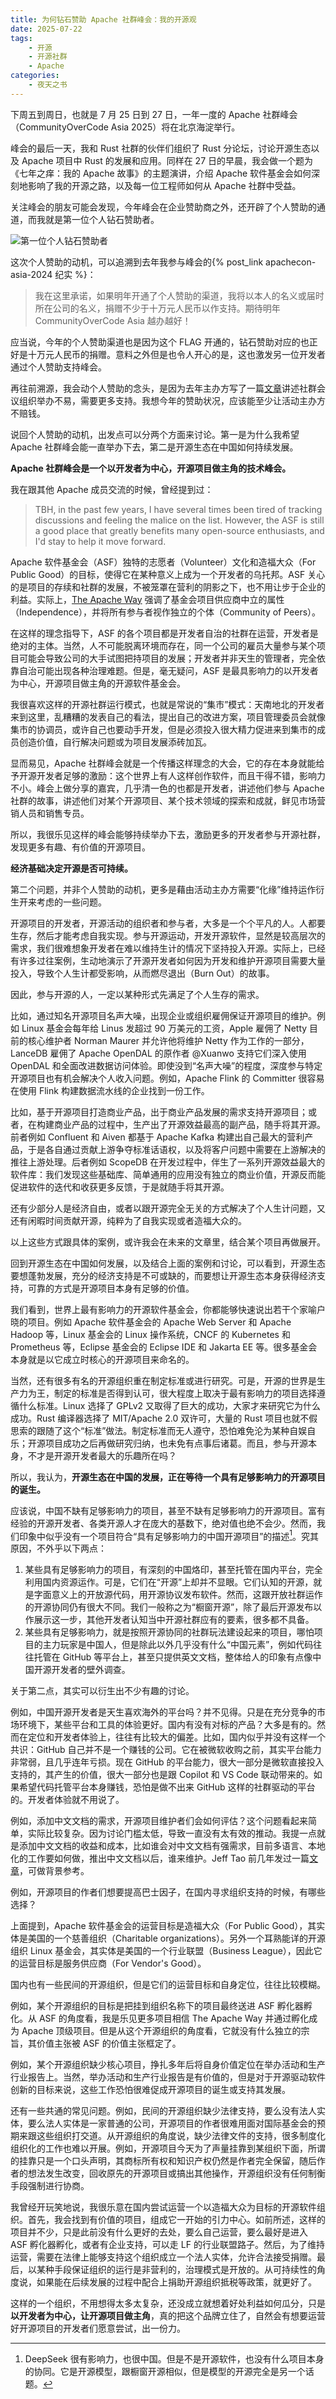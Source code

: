 ```yaml
---
title: 为何钻石赞助 Apache 社群峰会：我的开源观
date: 2025-07-22
tags:
    - 开源
    - 开源社群
    - Apache
categories:
    - 夜天之书
---
```


下周五到周日，也就是 7 月 25 日到 27 日，一年一度的 Apache 社群峰会（CommunityOverCode Asia 2025）将在北京海淀举行。

峰会的最后一天，我和 Rust 社群的伙伴们组织了 Rust 分论坛，讨论开源生态以及 Apache 项目中 Rust 的发展和应用。同样在 27 日的早晨，我会做一个题为《七年之痒：我的 Apache 故事》的主题演讲，介绍 Apache 软件基金会如何深刻地影响了我的开源之路，以及每一位工程师如何从 Apache 社群中受益。

关注峰会的朋友可能会发现，今年峰会在企业赞助商之外，还开辟了个人赞助的通道，而我就是第一位个人钻石赞助者。

![第一位个人钻石赞助者](personal-sponsor.png)

<!-- more -->

这次个人赞助的动机，可以追溯到去年我参与峰会的{% post_link apachecon-asia-2024 纪实 %}：

> 我在这里承诺，如果明年开通了个人赞助的渠道，我将以本人的名义或届时所在公司的名义，捐赠不少于十万元人民币以作支持。期待明年 CommunityOverCode Asia 越办越好！

应当说，今年的个人赞助渠道也是因为这个 FLAG 开通的，钻石赞助对应的也正好是十万元人民币的捐赠。意料之外但是也令人开心的是，这也激发另一位开发者通过个人赞助支持峰会。

再往前溯源，我会动个人赞助的念头，是因为去年主办方写了一篇[文章](https://segmentfault.com/a/1190000044821721)讲述社群会议组织举办不易，需要更多支持。我想今年的赞助状况，应该能至少让活动主办方不赔钱。

说回个人赞助的动机，出发点可以分两个方面来讨论。第一是为什么我希望 Apache 社群峰会能一直举办下去，第二是开源生态在中国如何持续发展。

**Apache 社群峰会是一个以开发者为中心，开源项目做主角的技术峰会。**

我在跟其他 Apache 成员交流的时候，曾经提到过：

> TBH, in the past few years, I have several times been tired of tracking discussions and feeling the malice on the list. However, the ASF is still a good place that greatly benefits many open-source enthusiasts, and I'd stay to help it move forward.

Apache 软件基金会（ASF）独特的志愿者（Volunteer）文化和造福大众（For Public Good）的目标，使得它在某种意义上成为一个开发者的乌托邦。ASF 关心的是项目的存续和社群的发展，不被笼罩在营利的阴影之下，也不用让步于企业的利益。实际上，[The Apache Way](https://www.apache.org/theapacheway/index.html) 强调了基金会项目供应商中立的属性（Independence），并将所有参与者视作独立的个体（Community of Peers）。

在这样的理念指导下，ASF 的各个项目都是开发者自治的社群在运营，开发者是绝对的主体。当然，人不可能脱离环境而存在，同一个公司的雇员大量参与某个项目可能会导致公司的大手试图把持项目的发展；开发者并非天生的管理者，完全依靠自治可能出现各种治理难题。但是，毫无疑问，ASF 是最具影响力的以开发者为中心，开源项目做主角的开源软件基金会。

我很喜欢这样的开源社群运行模式，也就是常说的“集市”模式：天南地北的开发者来到这里，乱糟糟的发表自己的看法，提出自己的改进方案，项目管理委员会就像集市的协调员，或许自己也要动手开发，但是必须投入很大精力促进来到集市的成员创造价值，自行解决问题或为项目发展添砖加瓦。

显而易见，Apache 社群峰会就是一个传播这样理念的大会，它的存在本身就能给予开源开发者足够的激励：这个世界上有人这样创作软件，而且干得不错，影响力不小。峰会上做分享的嘉宾，几乎清一色的也都是开发者，讲述他们参与 Apache 社群的故事，讲述他们对某个开源项目、某个技术领域的探索和成就，鲜见市场营销人员和销售专员。

所以，我很乐见这样的峰会能够持续举办下去，激励更多的开发者参与开源社群，发现更多有趣、有价值的开源项目。

**经济基础决定开源是否可持续。**

第二个问题，并非个人赞助的动机，更多是藉由活动主办方需要“化缘”维持运作衍生开来考虑的一些问题。

开源项目的开发者，开源活动的组织者和参与者，大多是一个个平凡的人。人都要生存，然后才能考虑自我实现。参与开源运动，开发开源软件，显然是较高层次的需求，我们很难想象开发者在难以维持生计的情况下坚持投入开源。实际上，已经有许多过往案例，生动地演示了开源开发者如何因为开发和维护开源项目需要大量投入，导致个人生计都受影响，从而燃尽退出（Burn Out）的故事。

因此，参与开源的人，一定以某种形式先满足了个人生存的需求。

比如，通过知名开源项目名声大噪，出现企业或组织雇佣保证开源项目的维护。例如 Linux 基金会每年给 Linus 发超过 90 万美元的工资，Apple 雇佣了 Netty 目前的核心维护者 Norman Maurer 并允许他将维护 Netty 作为工作的一部分，LanceDB 雇佣了 Apache OpenDAL 的原作者 @Xuanwo 支持它们深入使用 OpenDAL 和全面改进数据访问体验。即使没到“名声大噪”的程度，深度参与特定开源项目也有机会解决个人收入问题。例如，Apache Flink 的 Committer 很容易在使用 Flink 构建数据流水线的企业找到一份工作。

比如，基于开源项目打造商业产品，出于商业产品发展的需求支持开源项目；或者，在构建商业产品的过程中，生产出了开源效益最高的副产品，随手将其开源。前者例如 Confluent 和 Aiven 都基于 Apache Kafka 构建出自己最大的营利产品，于是各自通过贡献上游争夺标准话语权，以及将客户问题中需要在上游解决的推往上游处理。后者例如 ScopeDB 在开发过程中，伴生了一系列开源效益最大的软件库：我们发现这些基础库、简单通用的应用没有独立的商业价值，开源反而能促进软件的迭代和收获更多反馈，于是就随手将其开源。

还有少部分人是经济自由，或者以跟开源完全无关的方式解决了个人生计问题，又还有闲暇时间贡献开源，纯粹为了自我实现或者造福大众的。

以上这些方式跟具体的案例，或许我会在未来的文章里，结合某个项目再做展开。

回到开源生态在中国如何发展，以及结合上面的案例和讨论，可以看到，开源生态要想蓬勃发展，充分的经济支持是不可或缺的，而要想让开源生态本身获得经济支持，可靠的方式是开源项目本身有足够的价值。

我们看到，世界上最有影响力的开源软件基金会，你都能够快速说出若干个家喻户晓的项目。例如 Apache 软件基金会的 Apache Web Server 和 Apache Hadoop 等，Linux 基金会的 Linux 操作系统，CNCF 的 Kubernetes 和 Prometheus 等，Eclipse 基金会的 Eclipse IDE 和 Jakarta EE 等。很多基金会本身就是以它成立时核心的开源项目来命名的。

当然，还有很多有名的开源组织重在制定标准或进行研究。可是，开源的世界是生产力为王，制定的标准是否得到认可，很大程度上取决于最有影响力的项目选择遵循什么标准。Linux 选择了 GPLv2 又取得了巨大的成功，大家才来研究它为什么成功。Rust 编译器选择了 MIT/Apache 2.0 双许可，大量的 Rust 项目也就不假思索的跟随了这个“标准”做法。制定标准而无人遵守，恐怕难免沦为某种自娱自乐；开源项目成功之后再做研究归纳，也未免有点事后诸葛。而且，参与开源本身，不才是开源开发者最大的乐趣所在吗？

所以，我认为，**开源生态在中国的发展，正在等待一个具有足够影响力的开源项目的诞生。**

应该说，中国不缺有足够影响力的项目，甚至不缺有足够影响力的开源项目。富有经验的开源开发者、各类开源人才在庞大的基数下，绝对值也绝不会少。然而，我们印象中似乎没有一个项目符合“具有足够影响力的中国开源项目”的描述[^1]。究其原因，不外乎以下两点：

1. 某些具有足够影响力的项目，有深刻的中国烙印，甚至托管在国内平台，完全利用国内资源运作。可是，它们在“开源”上却并不显眼。它们认知的开源，就是字面意义上的开放源代码，用开源协议发布软件。然而，这跟开放社群运作的开源协同仍有很大不同。我们一般称之为“橱窗开源”，除了最后开源发布以作展示这一步，其他开发者认知当中开源社群应有的要素，很多都不具备。
2. 某些具有足够影响力，就是按照开源协同的社群玩法建设起来的项目，哪怕项目的主力玩家是中国人，但是除此以外几乎没有什么“中国元素”，例如代码往往托管在 GitHub 等平台上，甚至只提供英文文档，整体给人的印象有点像中国开源开发者的壁外调查。

关于第二点，其实可以衍生出不少有趣的讨论。

例如，中国开源开发者是天生喜欢海外的平台吗？并不见得。只是在充分竞争的市场环境下，某些平台和工具的体验更好。国内有没有对标的产品？大多是有的。然而在定位和开发者体验上，往往有比较大的偏差。比如，国内似乎并没有这样一个共识：GitHub 自己并不是一个赚钱的公司。它在被微软收购之前，其实平台能力非常弱，且几乎连年亏损。现在 GitHub 的平台能力，很大一部分是微软直接投入支持的，其产生的价值，很大一部分也是跟 Copilot 和 VS Code 联动带来的。如果希望代码托管平台本身赚钱，恐怕是做不出来 GitHub 这样的社群驱动的平台的。开发者体验就不用说了。

例如，添加中文文档的需求，开源项目维护者们会如何评估？这个问题看起来简单，实际比较复杂。因为讨论门槛太低，导致一直没有太有效的推动。我提一点就是添加中文文档的收益和成本，比如谁会对中文文档有强需求，目前多语言、本地化的工作要如何做，推出中文文档以后，谁来维护。Jeff Tao 前几年发过一篇[文章](https://mp.weixin.qq.com/s/kbzKOaoFkSdVstIeZDEBLQ)，可做背景参考。

例如，开源项目的作者们想要提高巴士因子，在国内寻求组织支持的时候，有哪些选择？

上面提到，Apache 软件基金会的运营目标是造福大众（For Public Good），其实体是美国的一个慈善组织（Charitable organizations）。另外一个耳熟能详的开源组织 Linux 基金会，其实体是美国的一个行业联盟（Business League），因此它的运营目标是服务供应商（For Vendor's Good）。

国内也有一些民间的开源组织，但是它们的运营目标和自身定位，往往比较模糊。

例如，某个开源组织的目标是把挂到组织名称下的项目最终送进 ASF 孵化器孵化。从 ASF 的角度看，我是乐见更多项目相信 The Apache Way 并通过孵化成为 Apache 顶级项目。但是从这个开源组织的角度看，它就没有什么独立的宗旨，其价值主张被 ASF 的价值主张框定了。

例如，某个开源组织缺少核心项目，挣扎多年后将自身价值定位在举办活动和生产行业报告上。当然，举办活动和生产行业报告是有价值的，但是对于开源驱动软件创新的目标来说，这些工作恐怕很难促成开源项目的诞生或支持其发展。

还有一些共通的常见问题。例如，民间的开源组织缺少法律支持，要么没有法人实体，要么法人实体是一家普通的公司，开源项目的作者很难用面对国际基金会的预期来跟这些组织打交道。从开源组织的角度说，缺少法律文件的支持，很多制度化组织化的工作也难以开展。例如，开源项目今天为了声量挂靠到某组织下面，所谓的挂靠只是一个口头声明，其商标所有权和知识产权仍然是作者完全保留，随后作者的想法发生改变，回收原先的开源项目或搞出其他操作，开源组织没有任何制衡手段强制进行协商。

我曾经开玩笑地说，我很乐意在国内尝试运营一个以造福大众为目标的开源软件组织。首先，我会找到有价值的项目，组成它一开始的引力中心。如前所述，这样的项目并不少，只是此前没有什么更好的去处，要么自己运营，要么最好是进入 ASF 孵化器孵化，或者有企业支持，可以走 LF 的行业联盟路子。然后，为了维持运营，需要在法律上能够支持这个组织成立一个法人实体，允许合法接受捐赠。最后，以某种手段保证组织的运行是非营利的，治理模式是开放的。从可持续性的角度说，如果能在后续发展的过程中配合上捐助开源组织抵税等政策，就更好了。

这样的一个组织，不用想得太多太复杂，还没成立就想着好处利益如何瓜分，只是**以开发者为中心，让开源项目做主角**，真的把这个品牌立住了，自然会有想要运营好开源项目的开发者们愿意尝试，出一份力。

[^1]: DeepSeek 很有影响力，也很中国。但是不是开源软件，也没有什么项目本身的协同。它是开源模型，跟橱窗开源相似，但是模型的开源完全是另一个话题。